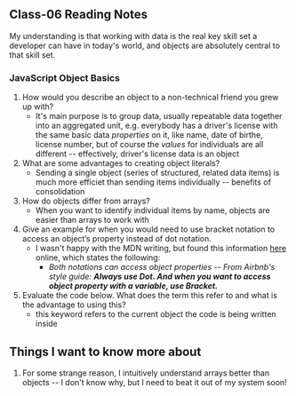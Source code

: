 ## Class-06 Reading Notes  
<p>My understanding is that working with data is the real key skill set a developer can have in today's world, and objects are absolutely central to that skill set.</p>

### JavaScript Object Basics

1. How would you describe an object to a non-technical friend you grew up with?
    * It's main purpose is to group data, usually repeatable data together into an aggregated unit, e.g. everybody has a driver's license with the same basic data *properties* on it, like name, date of birthe, license number, but of course the *values* for individuals are all different -- effectively, driver's license data is an object
2. What are some advantages to creating object literals?
    * Sending a single object (series of structured, related data items) is much more efficiet than sending items individually -- benefits of consolidation
3. How do objects differ from arrays?
    * When you want to identify individual items by name, objects are easier than arrays to work with
4. Give an example for when you would need to use bracket notation to access an object’s property instead of dot notation.
    * I wasn't happy with the MDN writing, but found this information [here](https://www.samanthaming.com/tidbits/65-dot-vs-bracket-notation/) online, which states the following:
        * *Both notations can access object properties -- From Airbnb's style guide:* ***Always use Dot. And when you want to access object property with a variable, use Bracket.***
5. Evaluate the code below. What does the term this refer to and what is the advantage to using this?
    * this keyword refers to the current object the code is being written inside


## Things I want to know more about

1. For some strange reason, I intuitively understand arrays better than objects -- I don't know why, but I need to beat it out of my system soon!